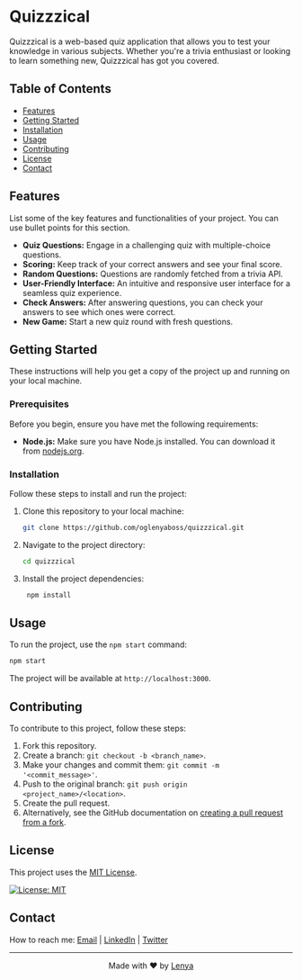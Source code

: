 # Quizzzical

Quizzzical is a web-based quiz application that allows you to test your knowledge in various subjects. Whether you're a trivia enthusiast or looking to learn something new, Quizzzical has got you covered.

## Table of Contents

- [Features](#features)
- [Getting Started](#getting-started)
- [Installation](#installation)
- [Usage](#usage)
- [Contributing](#contributing)
- [License](#license)
- [Contact](#contact)

## Features

List some of the key features and functionalities of your project. You can use bullet points for this section.

- **Quiz Questions:** Engage in a challenging quiz with multiple-choice questions.
- **Scoring:** Keep track of your correct answers and see your final score.
- **Random Questions:** Questions are randomly fetched from a trivia API.
- **User-Friendly Interface:** An intuitive and responsive user interface for a seamless quiz experience.
- **Check Answers:** After answering questions, you can check your answers to see which ones were correct.
- **New Game:** Start a new quiz round with fresh questions.

## Getting Started

These instructions will help you get a copy of the project up and running on your local machine.

### Prerequisites

Before you begin, ensure you have met the following requirements:

- **Node.js:** Make sure you have Node.js installed. You can download it from [nodejs.org](https://nodejs.org/).

### Installation

Follow these steps to install and run the project:

1. Clone this repository to your local machine:

   ```bash
   git clone https://github.com/oglenyaboss/quizzzical.git
   
2. Navigate to the project directory:

   ```bash
   cd quizzzical
   ```
   
3. Install the project dependencies:

   ```bash
    npm install
    ```


## Usage

To run the project, use the `npm start` command:

```bash
npm start
```

The project will be available at `http://localhost:3000`.

## Contributing

To contribute to this project, follow these steps:

1. Fork this repository.
2. Create a branch: `git checkout -b <branch_name>`.
3. Make your changes and commit them: `git commit -m '<commit_message>'`.
4. Push to the original branch: `git push origin <project_name>/<location>`.
5. Create the pull request.
6. Alternatively, see the GitHub documentation on [creating a pull request from a fork](https://docs.github.com/en/github/collaborating-with-issues-and-pull-requests/creating-a-pull-request-from-a-fork).

## License

This project uses the [MIT License](LICENSE).

[![License: MIT](https://img.shields.io/badge/License-MIT-yellow.svg)](LICENSE)

## Contact

How to reach me: [Email](mailto:oglenyaboss@icloud.com) | [LinkedIn](https://www.linkedin.com/in/lenya-lozhkin-370426292/) | [Twitter](https://twitter.com/oglenyaboss)

---

<p align="center">Made with ❤️ by <a href="t.me/oglenya">Lenya</a>
